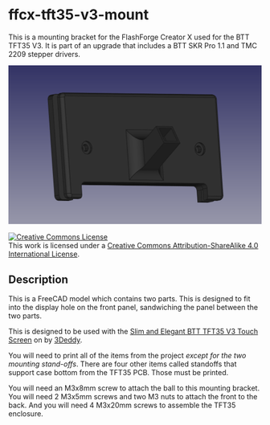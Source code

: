 # ffcx-tft35-v3-mount

This is a mounting bracket for the FlashForge Creator X used for the BTT
TFT35 V3.  It is part of an upgrade that includes a BTT SKR Pro 1.1 and
TMC 2209 stepper drivers.

![FFCX Mounting Bracket](TFT35Mount.png)

<a rel="license" href="http://creativecommons.org/licenses/by-sa/4.0/">
<img alt="Creative Commons License" style="border-width:0"
src="https://i.creativecommons.org/l/by-sa/4.0/88x31.png" /></a><br />
This work is licensed under a
<a rel="license" href="http://creativecommons.org/licenses/by-sa/4.0/">
Creative Commons Attribution-ShareAlike 4.0 International License</a>.

## Description

This is a FreeCAD model which contains two parts.  This is designed to
fit into the display hole on the front panel, sandwiching the panel
between the two parts.

This is designed to be used with the
[Slim and Elegant BTT TFT35 V3 Touch Screen](https://www.thingiverse.com/thing:4246505)
on by [3Deddy](https://www.thingiverse.com/3Deddy).

You will need to print all of the items from the project *except for the
two mounting stand-offs*.  There are four other items called standoffs that
support case bottom from the TFT35 PCB.  Those must be printed.

You will need an M3x8mm screw to attach the ball to this mounting bracket.
You will need 2 M3x5mm screws and two M3 nuts to attach the front to the back.
And you will need 4 M3x20mm screws to assemble the TFT35 enclosure.

